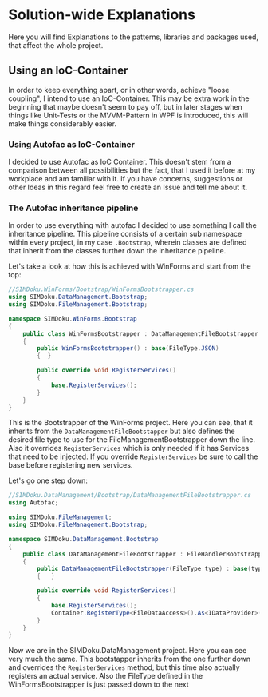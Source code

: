 # Solution-wide Explanations
Here you will find Explanations to the patterns, libraries and packages used, that affect the whole project.

## Using an IoC-Container
In order to keep everything apart, or in other words, achieve "loose coupling", I intend to use an IoC-Container. This may be extra work in the beginning that maybe doesn't seem to pay off, but in later stages when things like Unit-Tests or the MVVM-Pattern in WPF is introduced, this will make things considerably easier.

### Using Autofac as IoC-Container
I decided to use Autofac as IoC Container. This doesn't stem from a comparison between all possibilities but the fact, that I used it before at my workplace and am familiar with it. If you have concerns, suggestions or other Ideas in this regard feel free to create an Issue and tell me about it.

### The Autofac inheritance pipeline
In order to use everything with autofac I decided to use something I call the inheritance pipeline. This pipeline consists of a certain sub namespace within every project, in my case `.Bootstrap`, wherein classes are defined that inherit from the classes further down the inheritance pipeline.

Let's take a look at how this is achieved with WinForms and start from the top:
```csharp
//SIMDoku.WinForms/Bootstrap/WinFormsBootstrapper.cs
using SIMDoku.DataManagement.Bootstrap;
using SIMDoku.FileManagement.Bootstrap;

namespace SIMDoku.WinForms.Bootstrap
{
    public class WinFormsBootstrapper : DataManagementFileBootstrapper
    {
        public WinFormsBootstrapper() : base(FileType.JSON)
        {  }

        public override void RegisterServices()
        {
            base.RegisterServices();
        }
    }
}
```

This is the Bootstrapper of the WinForms project. Here you can see, that it inherits from the `DataManagementFileBootstapper` but also defines the desired file type to use for the FileManagementBootstrapper down the line.
Also it overrides `RegisterServices` which is only needed if it has Services that need to be injected. If you override `RegisterServices` be sure to call the base before registering new services.

Let's go one step down:
```csharp
//SIMDoku.DataManagement/Bootstrap/DataManagementFileBootstrapper.cs
using Autofac;

using SIMDoku.FileManagement;
using SIMDoku.FileManagement.Bootstrap;

namespace SIMDoku.DataManagement.Bootstrap
{
    public class DataManagementFileBootstrapper : FileHandlerBootstrapper
    {
        public DataManagementFileBootstrapper(FileType type) : base(type)
        {   }

        public override void RegisterServices()
        {
            base.RegisterServices();
            Container.RegisterType<FileDataAccess>().As<IDataProvider>().SingleInstance();
        }
    }
}
```
Now we are in the SIMDoku.DataManagement project. Here you can see very much the same. This bootstapper inherits from the one further down and overrides the `RegisterServices` method, but this time also actually registers an actual service. Also the FileType defined in the WinFormsBootstrapper is just passed down to the next 